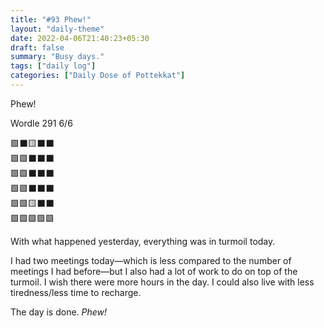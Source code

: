 ```yaml
---
title: "#93 Phew!"
layout: "daily-theme"
date: 2022-04-06T21:40:23+05:30
draft: false
summary: "Busy days."
tags: ["daily log"]
categories: ["Daily Dose of Pottekkat"]
---
```


Phew!

Wordle 291 6/6

🟩⬛🟨⬛⬛\
🟩🟩⬛⬛⬛\
🟩🟩⬛⬛⬛\
🟩🟩⬛⬛⬛\
🟩🟩🟨⬛⬛\
🟩🟩🟩🟩🟩

With what happened yesterday, everything was in turmoil today.

I had two meetings today—which is less compared to the number of meetings I had before—but I also had a lot of work to do on top of the turmoil. I wish there were more hours in the day. I could also live with less tiredness/less time to recharge.

The day is done. _Phew!_
